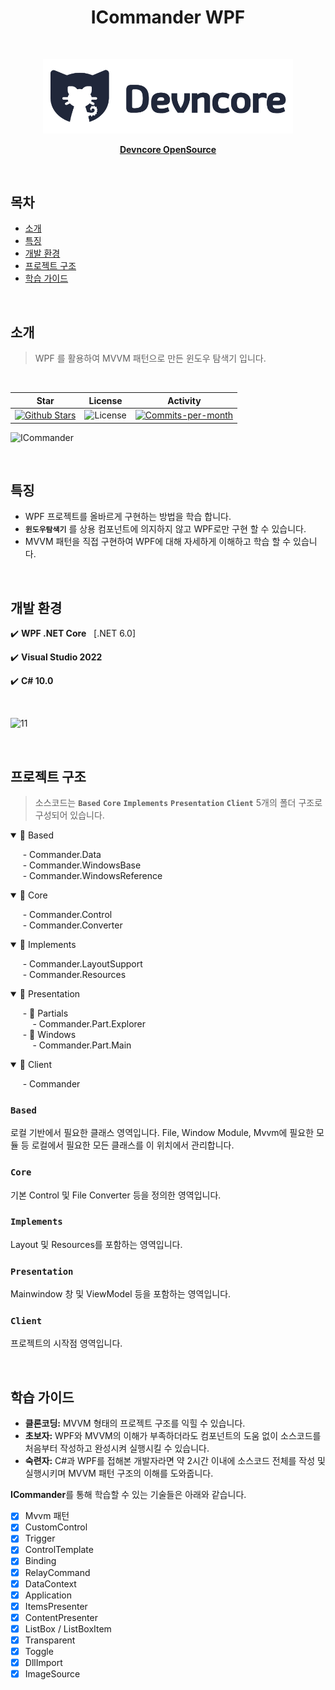 <h1 align="center"> ICommander WPF</h1> <br>
<p align="center"><img src="Images\logo.png", width="400"></p>

<p align="center">
  <a href="https://github.com/devncore/devncore"><strong>Devncore OpenSource</strong></a>
</p>

<br />

## 목차
- [소개](#소개)
- [특징](#특징)
- [개발 환경](#개발-환경)
- [프로젝트 구조](#프로젝트-구조)
- [학습 가이드](#학습-가이드)

<br />

## 소개
> WPF 를 활용하여 MVVM 패턴으로 만든 윈도우 탐색기 입니다. 
<br />

| Star | License | Activity |
|:----:|:-------:|:--------:|
| <a href="https://github.com/devncore/icommander/stargazers"><img src="https://img.shields.io/github/stars/devncore/icommander" alt="Github Stars"></a> | <img src="https://img.shields.io/github/license/devncore/icommander" alt="License"> | <a href="https://github.com/devncore/icommander/pulse"><img src="https://img.shields.io/github/commit-activity/m/devncore/icommander" alt="Commits-per-month"></a> |

![ICommander](https://user-images.githubusercontent.com/76234292/165553573-7a372490-10d6-4a1c-b7eb-2ef7e822f4a7.png)

<br />

## 특징
- WPF 프로젝트를 올바르게 구현하는 방법을 학습 합니다.
- **`윈도우탐색기`** 를 상용 컴포넌트에 의지하지 않고 WPF로만 구현 할 수 있습니다.
- MVVM 패턴을 직접 구현하여 WPF에 대해 자세하게 이해하고 학습 할 수 있습니다.

<br />

## 개발 환경
 
✔️ **WPF .NET Core** &nbsp; [.NET 6.0]

✔️ **Visual Studio 2022**  

✔️ **C# 10.0**  

<br/>

![11](https://user-images.githubusercontent.com/76234292/165532633-b5c90fad-6b62-4677-a638-48cff70ef398.png)

<br />

## 프로젝트 구조
> 소스코드는  **`Based`** **`Core`** **`Implements`** **`Presentation`** **`Client`** 5개의 폴더 구조로 구성되어 있습니다. <br />
 
<details open>
  <summary>
	📁 Based
  </summary>

  &nbsp;&nbsp;&nbsp;&nbsp; - Commander.Data  
  &nbsp;&nbsp;&nbsp;&nbsp; - Commander.WindowsBase  
  &nbsp;&nbsp;&nbsp;&nbsp; - Commander.WindowsReference  
</details>

<details open>
  <summary>
	📁 Core
  </summary>

  &nbsp;&nbsp;&nbsp;&nbsp; - Commander.Control  
  &nbsp;&nbsp;&nbsp;&nbsp; - Commander.Converter  
</details>

<details open>
  <summary>
	📁 Implements
  </summary>

  &nbsp;&nbsp;&nbsp;&nbsp; - Commander.LayoutSupport  
  &nbsp;&nbsp;&nbsp;&nbsp; - Commander.Resources  
</details>

<details open>
  <summary>
	📁 Presentation    
  </summary>
  
  &nbsp;&nbsp;&nbsp;&nbsp; - 📁 Partials    
  &nbsp;&nbsp;&nbsp;&nbsp;&nbsp;&nbsp;&nbsp;&nbsp;  - Commander.Part.Explorer  
  &nbsp;&nbsp;&nbsp;&nbsp; - 📁 Windows    
  &nbsp;&nbsp;&nbsp;&nbsp;&nbsp;&nbsp;&nbsp;&nbsp;  - Commander.Part.Main  
    
</details>

<details open>
  <summary>
	📁 Client
  </summary>

  &nbsp;&nbsp;&nbsp;&nbsp; - Commander  
</details>


### `Based`
로컬 기반에서 필요한 클래스 영역입니다. File, Window Module, Mvvm에 필요한 모듈 등 로컬에서 필요한 모든 클래스를 이 위치에서 관리합니다.

### `Core`
기본 Control 및 File Converter 등을 정의한 영역입니다. 

### `Implements`
Layout 및 Resources를 포함하는 영역입니다.

### `Presentation`
Mainwindow 창 및 ViewModel 등을 포함하는 영역입니다. 

### `Client`
프로젝트의 시작점 영역입니다.

<br />

## 학습 가이드

- **클론코딩:** MVVM 형태의 프로젝트 구조를 익힐 수 있습니다.
- **초보자:** WPF와 MVVM의 이해가 부족하더라도 컴포넌트의 도움 없이 소스코드를 처음부터 작성하고 완성시켜 실행시킬 수 있습니다.
- **숙련자:** C#과 WPF를 접해본 개발자라면 약 2시간 이내에 소스코드 전체를 작성 및 실행시키며 MVVM 패턴 구조의 이해를 도와줍니다.

**ICommander**를 통해 학습할 수 있는 기술들은 아래와 같습니다.
- [x] Mvvm 패턴
- [x] CustomControl
- [x] Trigger
- [x] ControlTemplate
- [x] Binding
- [x] RelayCommand
- [x] DataContext
- [x] Application
- [x] ItemsPresenter
- [x] ContentPresenter
- [x] ListBox / ListBoxItem
- [x] Transparent
- [x] Toggle 
- [x] DllImport 
- [x] ImageSource

<br />




